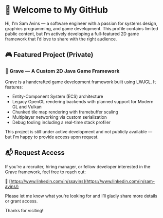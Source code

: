 # 👋 Welcome to My GitHub

Hi, I'm Sam Avins — a software engineer with a passion for systems design, graphics programming, and game development. This profile contains limited public content, but I’m actively developing a full-featured 2D game framework that I’d love to share with the right audience.

## 🎮 Featured Project (Private)

### 🔧 **Grave** — A Custom 2D Java Game Framework

Grave is a handcrafted game development framework built using LWJGL. It features:

- Entity-Component System (ECS) architecture
- Legacy OpenGL rendering backends with planned support for Modern GL and Vulkan
- Chunked tile map rendering with framebuffer scaling
- Multiplayer networking via custom serialization
- Debug tooling including a real-time stack profiler

This project is still under active development and not publicly available — but I'm happy to provide access upon request.

## 📬 Request Access

If you're a recruiter, hiring manager, or fellow developer interested in the Grave framework, feel free to reach out:

💼 [https://www.linkedin.com/in/ssavins](https://www.linkedin.com/in/sam-avins/)

Please let me know what you're looking for and I’ll gladly share more details or grant access.

Thanks for visiting!
